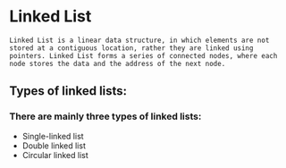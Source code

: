 # Linked List

`Linked List is a linear data structure, in which elements are not stored at a contiguous location, rather they are linked using pointers. Linked List forms a series of connected nodes, where each node stores the data and the address of the next node.`

## Types of linked lists:

### There are mainly three types of linked lists:

- Single-linked list
- Double linked list
- Circular linked list
